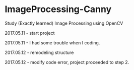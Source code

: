 # ImageProcessing-Canny
Study (Exactly learned) Image Processing using OpenCV

2017.05.11 -  start project

2017.05.11 -  I had some trouble when I coding.

2017.05.12 -  remodeling structure

2017.05.12 -  modify code error, project proceeded to step 2.

